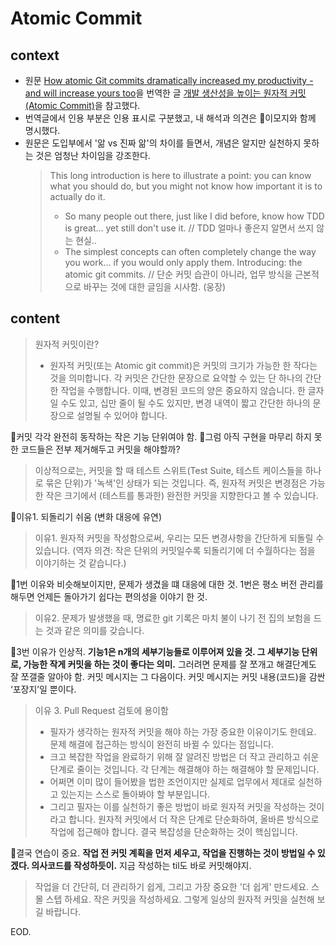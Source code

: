 # Atomic Commit

## context
- 원문 [How atomic Git commits dramatically increased my productivity - and will increase yours too](https://dev.to/samuelfaure/how-atomic-git-commits-dramatically-increased-my-productivity-and-will-increase-yours-too-4a84)을 번역한 글 [개발 생산성을 높이는 원자적 커밋 (Atomic Commit)](https://devloun.tistory.com/entry/%EC%9B%90%EC%9E%90%EC%A0%81-%EC%BB%A4%EB%B0%8B#google_vignette)을 참고했다.
- 번역글에서 인용 부분은 인용 표시로 구분했고, 내 해석과 의견은 🔻이모지와 함께 명시했다.
- 원문은 도입부에서 '앎 vs 진짜 앎'의 차이를 들면서, 개념은 알지만 실천하지 못하는 것은 엄청난 차이임을 강조한다. 
  > This long introduction is here to illustrate a point: you can know what you should do, but you might not know how important it is to actually do it. 
  > - So many people out there, just like I did before, know how TDD is great... yet still don't use it. // TDD 얼마나 좋은지 알면서 쓰지 않는 현실..
  > - The simplest concepts can often completely change the way you work... if you would only apply them. Introducing: the atomic git commits. // 단순 커밋 습관이 아니라, 업무 방식을 근본적으로 바꾸는 것에 대한 글임을 시사함. (웅장)

## content
> 원자적 커밋이란?
> - 원자적 커밋(또는 Atomic git commit)은 커밋의 크기가 가능한 한 작다는 것을 의미합니다. 각 커밋은 간단한 문장으로 요약할 수 있는 단 하나의 간단한 작업을 수행합니다. 이때, 변경된 코드의 양은 중요하지 않습니다. 한 글자일 수도 있고, 십만 줄이 될 수도 있지만, 변경 내역이 짧고 간단한 하나의 문장으로 설명될 수 있어야 합니다.

🔻커밋 각각 완전히 동작하는 작은 기능 단위여야 함. 🧐그럼 아직 구현을 마무리 하지 못한 코드들은 전부 제거해두고 커밋을 해야할까?

> 이상적으로는, 커밋을 할 때 테스트 스위트(Test Suite, 테스트 케이스들을 하나로 묶은 단위)가 '녹색'인 상태가 되는 것입니다. 즉, 원자적 커밋은 변경점은 가능한 작은 크기에서 (테스트를 통과한) 완전한 커밋을 지향한다고 볼 수 있습니다.

🔻이유1. 되돌리기 쉬움 (변화 대응에 유연)

> 이유1. 원자적 커밋을 작성함으로써, 우리는 모든 변경사항을 간단하게 되돌릴 수 있습니다. (역자 의견: 작은 단위의 커밋일수록 되돌리기에 더 수월하다는 점을 이야기하는 것 같습니다.)

🔻1번 이유와 비슷해보이지만, 문제가 생겼을 떄 대응에 대한 것. 1번은 평소 버전 관리를 해두면 언제든 돌아가기 쉽다는 편의성을 이야기 한 것.

> 이유2. 문제가 발생했을 때, 명료한 git 기록은 마치 불이 나기 전 집의 보험을 드는 것과 같은 의미를 갖습니다.

🔻3번 이유가 인상적. **기능1은 n개의 세부기능들로 이루어져 있을 것. 그 세부기능 단위로, 가능한 작게 커밋을 하는 것이 좋다는 의미.** 그러려면 문제를 잘 쪼개고 해결단계도 잘 쪼갤줄 알아야 함. 커밋 메시지는 그 다음이다. 커밋 메시지는 커밋 내용(코드)을 감싼 ‘포장지’일 뿐이다.
> 이유 3. Pull Request 검토에 용이함
> - 필자가 생각하는 원자적 커밋을 해야 하는 가장 중요한 이유이기도 한데요. 문제 해결에 접근하는 방식이 완전히 바뀔 수 있다는 점입니다.
> - 크고 복잡한 작업을 완료하기 위해 잘 알려진 방법은 더 작고 관리하고 쉬운 단계로 줄이는 것입니다. 각 단계는 해결해야 하는 해결해야 할 문제입니다. 
> - 어쩌면 이미 많이 들어봤을 법한 조언이지만 실제로 업무에서 제대로 실천하고 있는지는 스스로 돌아봐야 할 부분입니다.
> - 그리고 필자는 이를 실천하기 좋은 방법이 바로 원자적 커밋을 작성하는 것이라고 합니다.
원자적 커밋에서 더 작은 단계로 단순화하여, 올바른 방식으로 작업에 접근해야 합니다. 결국 복잡성을 단순화하는 것이 핵심입니다.

🔻결국 연습이 중요. **작업 전 커밋 계획을 먼저 세우고, 작업을 진행하는 것이 방법일 수 있겠다. 의사코드를 작성하듯이.** 지금 작성하는 til도 바로 커밋해야지.

> 작업을 더 간단히, 더 관리하기 쉽게, 그리고 가장 중요한 '더 쉽게' 만드세요. 스몰 스텝 하세요. 작은 커밋을 작성하세요. 그렇게 일상의 원자적 커밋을 실천해 보길 바랍니다.

EOD.
